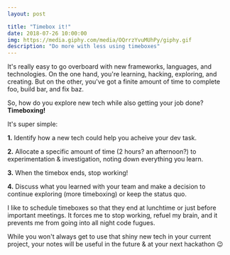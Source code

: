 ```yaml
---
layout: post

title: "Timebox it!"
date: 2018-07-26 10:00:00
img: https://media.giphy.com/media/OQrrzYvuMUhPy/giphy.gif
description: "Do more with less using timeboxes"
---
```


It's really easy to go overboard with new frameworks, languages, and technologies. On the one hand, you're learning, hacking, exploring, and creating. But on the other, you've got a finite amount of time to complete foo, build bar, and fix baz.

So, how do you explore new tech while also getting your job done? **Timeboxing!**

It's super simple:

**1.** Identify how a new tech could help you acheive your dev task.

**2.** Allocate a specific amount of time (2 hours? an afternoon?) to experimentation & investigation, noting down everything you learn.

**3.** When the timebox ends, stop working!

**4.** Discuss what you learned with your team and make a decision to continue exploring (more timeboxing) or keep the status quo.

I like to schedule timeboxes so that they end at lunchtime or just before important meetings. It forces me to stop working, refuel my brain, and it prevents me from going into all night code fugues.

While you won't always get to use that shiny new tech in your current project, your notes will be useful in the future & at your next hackathon 😉